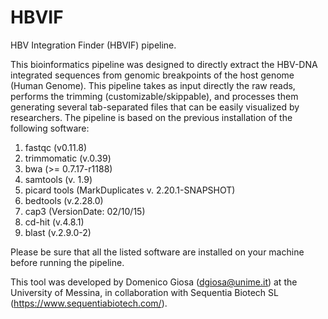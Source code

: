 # HBVIF
HBV Integration Finder (HBVIF) pipeline.

This bioinformatics pipeline was designed to directly extract the HBV-DNA integrated sequences from genomic breakpoints of the host genome (Human Genome).
This pipeline takes as input directly the raw reads, performs the trimming (customizable/skippable), and processes them generating several tab-separated files that can be easily visualized by researchers.
The pipeline is based on the previous installation of the following software:
1) fastqc (v0.11.8)
2) trimmomatic (v.0.39)
3) bwa (>= 0.7.17-r1188)
4) samtools (v. 1.9)
5) picard tools (MarkDuplicates v. 2.20.1-SNAPSHOT)
6) bedtools (v.2.28.0)
7) cap3 (VersionDate: 02/10/15)
8) cd-hit (v.4.8.1)
9) blast (v.2.9.0-2)

Please be sure that all the listed software are installed on your machine before running the pipeline.

This tool was developed by Domenico Giosa (dgiosa@unime.it) at the University of Messina, in collaboration with Sequentia Biotech SL (https://www.sequentiabiotech.com/).
